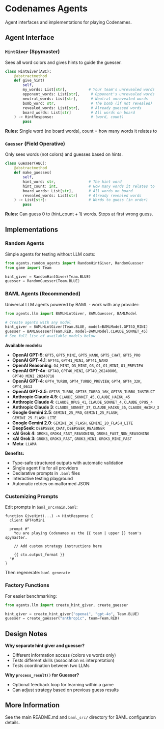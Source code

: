 # Codenames Agents

Agent interfaces and implementations for playing Codenames.

## Agent Interface

### `HintGiver` (Spymaster)

Sees all word colors and gives hints to guide the guesser.

```python
class HintGiver(ABC):
    @abstractmethod
    def give_hint(
        self,
        my_words: List[str],          # Your team's unrevealed words
        opponent_words: List[str],     # Opponent's unrevealed words
        neutral_words: List[str],      # Neutral unrevealed words
        bomb_word: str,                # The bomb (if not revealed)
        revealed_words: List[str],     # Already guessed words
        board_words: List[str]         # All words on board
    ) -> HintResponse:                 # (word, count)
        pass
```

**Rules:** Single word (no board words), count = how many words it relates to

### `Guesser` (Field Operative)

Only sees words (not colors) and guesses based on hints.

```python
class Guesser(ABC):
    @abstractmethod
    def make_guesses(
        self,
        hint_word: str,               # The hint word
        hint_count: int,              # How many words it relates to
        board_words: List[str],       # All words on board
        revealed_words: List[str]     # Already revealed words
    ) -> List[str]:                   # Words to guess (in order)
        pass
```

**Rules:** Can guess 0 to (hint_count + 1) words. Stops at first wrong guess.

## Implementations

### Random Agents

Simple agents for testing without LLM costs:

```python
from agents.random_agents import RandomHintGiver, RandomGuesser
from game import Team

hint_giver = RandomHintGiver(Team.BLUE)
guesser = RandomGuesser(Team.BLUE)
```

### BAML Agents (Recommended)

Universal LLM agents powered by BAML - work with any provider:

```python
from agents.llm import BAMLHintGiver, BAMLGuesser, BAMLModel

# Create agents with any model
hint_giver = BAMLHintGiver(Team.BLUE, model=BAMLModel.GPT4O_MINI)
guesser = BAMLGuesser(Team.RED, model=BAMLModel.CLAUDE_SONNET_45)
# See full list of available models below
```

**Available models:**
- **OpenAI GPT-5**: `GPT5`, `GPT5_MINI`, `GPT5_NANO`, `GPT5_CHAT`, `GPT5_PRO`
- **OpenAI GPT-4.1**: `GPT41`, `GPT41_MINI`, `GPT41_NANO`
- **OpenAI Reasoning**: `O4_MINI`, `O3_MINI`, `O3`, `O1`, `O1_MINI`, `O1_PREVIEW`
- **OpenAI GPT-4o**: `GPT4O`, `GPT4O_MINI`, `GPT4O_20240806`, `GPT4O_MINI_20240718`
- **OpenAI GPT-4**: `GPT4_TURBO`, `GPT4_TURBO_PREVIEW`, `GPT4`, `GPT4_32K`, `GPT4_0613`
- **OpenAI GPT-3.5**: `GPT35_TURBO`, `GPT35_TURBO_16K`, `GPT35_TURBO_INSTRUCT`
- **Anthropic Claude 4.5**: `CLAUDE_SONNET_45`, `CLAUDE_HAIKU_45`
- **Anthropic Claude 4**: `CLAUDE_OPUS_41`, `CLAUDE_SONNET_4`, `CLAUDE_OPUS_4`
- **Anthropic Claude 3**: `CLAUDE_SONNET_37`, `CLAUDE_HAIKU_35`, `CLAUDE_HAIKU_3`
- **Google Gemini 2.5**: `GEMINI_25_PRO`, `GEMINI_25_FLASH`, `GEMINI_25_FLASH_LITE`
- **Google Gemini 2.0**: `GEMINI_20_FLASH`, `GEMINI_20_FLASH_LITE`
- **DeepSeek**: `DEEPSEEK_CHAT`, `DEEPSEEK_REASONER`
- **xAI Grok 4**: `GROK4`, `GROK4_FAST_REASONING`, `GROK4_FAST_NON_REASONING`
- **xAI Grok 3**: `GROK3`, `GROK3_FAST`, `GROK3_MINI`, `GROK3_MINI_FAST`
- **Meta**: `LLAMA`

**Benefits:**
- Type-safe structured outputs with automatic validation
- Single agent file for all providers
- Declarative prompts in `.baml` files
- Interactive testing playground
- Automatic retries on malformed JSON

### Customizing Prompts

Edit prompts in `baml_src/main.baml`:

```baml
function GiveHint(...) -> HintResponse {
  client GPT4oMini

  prompt #"
    You are playing Codenames as the {{ team | upper }} team's spymaster.

    // Add custom strategy instructions here

    {{ ctx.output_format }}
  "#
}
```

Then regenerate: `baml generate`

### Factory Functions

For easier benchmarking:

```python
from agents.llm import create_hint_giver, create_guesser

hint_giver = create_hint_giver("openai", "gpt-4o", Team.BLUE)
guesser = create_guesser("anthropic", team=Team.RED)
```

## Design Notes

**Why separate hint giver and guesser?**
- Different information access (colors vs words only)
- Tests different skills (association vs interpretation)
- Tests coordination between two LLMs

**Why `process_result()` for Guesser?**
- Optional feedback loop for learning within a game
- Can adjust strategy based on previous guess results

## More Information

See the main README.md and `baml_src/` directory for BAML configuration details.

